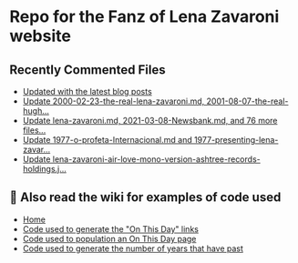 # Repo for the Fanz of Lena Zavaroni website

## Recently Commented Files
<!-- BLOG-POST-LIST:START -->
- [Updated with the latest blog posts](https://github.com/FanzOfLenaZavaroni/fanzoflenazavaroni.github.io/commit/a932c789fdd2f2a7b28c646bc9376d8a59cdf62f)
- [Update 2000-02-23-the-real-lena-zavaroni.md, 2001-08-07-the-real-hugh…](https://github.com/FanzOfLenaZavaroni/fanzoflenazavaroni.github.io/commit/b99921575b6029ec4828414640599c17f0d85deb)
- [Update lena-zavaroni.md, 2021-03-08-Newsbank.md, and 76 more files...](https://github.com/FanzOfLenaZavaroni/fanzoflenazavaroni.github.io/commit/f3b904b5c7f2cf9acca07110e856ebd4f527d648)
- [Update 1977-o-profeta-Internacional.md and 1977-presenting-lena-zavar…](https://github.com/FanzOfLenaZavaroni/fanzoflenazavaroni.github.io/commit/4d21ed076192b8cf540258c39e37e60dcde86a46)
- [Update lena-zavaroni-air-love-mono-version-ashtree-records-holdings.j…](https://github.com/FanzOfLenaZavaroni/fanzoflenazavaroni.github.io/commit/057ea9eb86dbd18e7af6b0167cabf9a9b73057d8)
<!-- BLOG-POST-LIST:END -->

## :notebook: Also read the wiki for examples of code used
* [Home](https://github.com/FanzOfLenaZavaroni/fanzoflenazavaroni.github.io/wiki)
* [Code used to generate the "On This Day" links](https://github.com/FanzOfLenaZavaroni/fanzoflenazavaroni.github.io/wiki/On-This-Day-Code)
* [Code used to population an On This Day page](https://github.com/FanzOfLenaZavaroni/fanzoflenazavaroni.github.io/wiki/Code-used-to-population-an-On-This-Day-page)
* [Code used to generate the number of years that have past](https://github.com/FanzOfLenaZavaroni/fanzoflenazavaroni.github.io/wiki/Number-of-years-gone-by-code)
